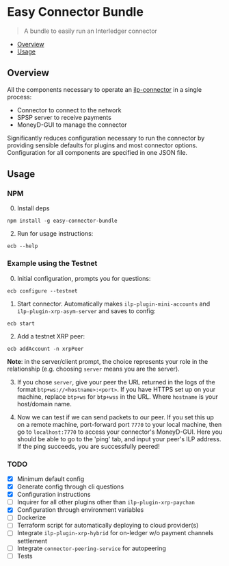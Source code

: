 # Easy Connector Bundle 

> A bundle to easily run an Interledger connector
* [Overview](#overview)
* [Usage](#usage)

## <a name="overview"></a>Overview
All the components necessary to operate an [ilp-connector](https://github.com/interledgerjs/ilp-connector) in a single process:

* Connector to connect to the network
* SPSP server to receive payments
* MoneyD-GUI to manage the connector

Significantly reduces configuration necessary to run the connector by providing 
sensible defaults for plugins and most connector options. Configuration for all
components are specified in one JSON file.

## <a name="usage"></a>Usage
### NPM 
0) Install deps
```
npm install -g easy-connector-bundle
```

2) Run for usage instructions:
```
ecb --help
```

### Example using the Testnet
0) Initial configuration, prompts you for questions:
```
ecb configure --testnet
```

1) Start connector. Automatically makes `ilp-plugin-mini-accounts` and `ilp-plugin-xrp-asym-server`
and saves to config:
```
ecb start
```

2) Add a testnet XRP peer:
```
ecb addAccount -n xrpPeer 
```
**Note**: in the server/client prompt, the choice represents your role in the relationship (e.g. choosing `server` means you are the server).

3) If you chose `server`, give your peer the URL returned in the logs of the format
`btp+ws://<hostname>:<port>`. If you have HTTPS set up on your machine, replace `btp+ws` for `btp+wss` in the URL. Where `hostname` is your host/domain name.

4) Now we can test if we can send packets to our peer. If you set this up on a remote machine, port-forward port `7770` to your local machine, then go to `localhost:7770` to access your connector's MoneyD-GUI. Here you should be able to go to the 'ping' tab, and input your peer's ILP address. If the ping succeeds, you are successfully peered! 

### TODO
- [x] Minimum default config
- [x] Generate config through cli questions
- [x] Configuration instructions
- [ ] Inquirer for all other plugins other than `ilp-plugin-xrp-paychan`
- [x] Configuration through environment variables
- [ ] Dockerize
- [ ] Terraform script for automatically deploying to cloud provider(s) 
- [ ] Integrate `ilp-plugin-xrp-hybrid` for on-ledger w/o payment channels settlement
- [ ] Integrate `connector-peering-service` for autopeering
- [ ] Tests

